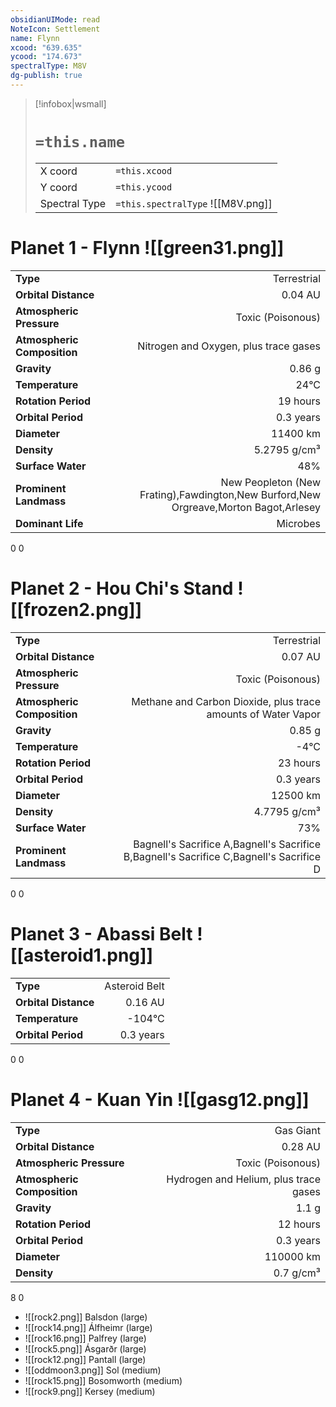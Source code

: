 ```yaml
---
obsidianUIMode: read
NoteIcon: Settlement
name: Flynn
xcood: "639.635"
ycood: "174.673"
spectralType: M8V
dg-publish: true
---
```

> [!infobox|wsmall]
> # `=this.name`
> | | |
> | - | - |
> | X coord | `=this.xcood` |
> | Y coord| `=this.ycood` |
> | Spectral Type | `=this.spectralType` ![[M8V.png]] |

# Planet 1 - Flynn ![[green31.png]]
|                             |                           |
| --------------------------- | -------------------------:|
| **Type**                    |             Terrestrial |
| **Orbital Distance**        |   0.04 AU |
| **Atmospheric Pressure**    |       Toxic (Poisonous) |
| **Atmospheric Composition** |      Nitrogen and Oxygen, plus trace gases |
| **Gravity**                 |        0.86 g |
| **Temperature**             |    24°C |
| **Rotation Period**         |  19 hours |
| **Orbital Period** | 0.3 years |
| **Diameter**                |      11400 km | 
| **Density**                 |    5.2795 g/cm³ |
| **Surface Water**           |           48% | 
| **Prominent Landmass**      |         New Peopleton (New Frating),Fawdington,New Burford,New Orgreave,Morton Bagot,Arlesey | 
| **Dominant Life**           |         Microbes |



0
0



# Planet 2 - Hou Chi's Stand ![[frozen2.png]]
|                             |                           |
| --------------------------- | -------------------------:|
| **Type**                    |             Terrestrial |
| **Orbital Distance**        |   0.07 AU |
| **Atmospheric Pressure**    |       Toxic (Poisonous) |
| **Atmospheric Composition** |      Methane and Carbon Dioxide, plus trace amounts of Water Vapor |
| **Gravity**                 |        0.85 g |
| **Temperature**             |    -4°C |
| **Rotation Period**         |  23 hours |
| **Orbital Period** | 0.3 years |
| **Diameter**                |      12500 km | 
| **Density**                 |    4.7795 g/cm³ |
| **Surface Water**           |           73% | 
| **Prominent Landmass**      |         Bagnell's Sacrifice A,Bagnell's Sacrifice B,Bagnell's Sacrifice C,Bagnell's Sacrifice D | 



0
0



# Planet 3 - Abassi Belt ![[asteroid1.png]]
|                             |                           |
| --------------------------- | -------------------------:|
| **Type**                    |             Asteroid Belt |
| **Orbital Distance**        |   0.16 AU |
| **Temperature**             |    -104°C |
| **Orbital Period** | 0.3 years |



0
0



# Planet 4 - Kuan Yin ![[gasg12.png]]
|                             |                           |
| --------------------------- | -------------------------:|
| **Type**                    |             Gas Giant |
| **Orbital Distance**        |   0.28 AU |
| **Atmospheric Pressure**    |       Toxic (Poisonous) |
| **Atmospheric Composition** |      Hydrogen and Helium, plus trace gases |
| **Gravity**                 |        1.1 g |
| **Rotation Period**         |  12 hours |
| **Orbital Period** | 0.3 years |
| **Diameter**                |      110000 km | 
| **Density**                 |    0.7 g/cm³ |



8
0

- ![[rock2.png]] Balsdon (large)
- ![[rock14.png]] Álfheimr (large)
- ![[rock16.png]] Palfrey (large)
- ![[rock5.png]] Ásgarðr (large)
- ![[rock12.png]] Pantall (large)
- ![[oddmoon3.png]] Sol (medium)
- ![[rock15.png]] Bosomworth (medium)
- ![[rock9.png]] Kersey (medium)


